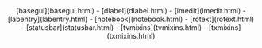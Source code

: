 <center>
[basegui](basegui.html) -
[dlabel](dlabel.html) -
[imedit](imedit.html) -
[labentry](labentry.html) -
[notebook](notebook.html) -
[rotext](rotext.html) -
[statusbar](statusbar.html) -
[tvmixins](tvmixins.html) -
[txmixins](txmixins.html)
</center>


